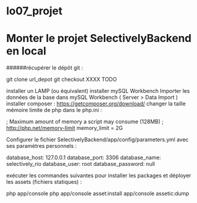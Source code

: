 # lo07_projet

Monter le projet SelectivelyBackend en local
==

######récupérer le dépôt git :

git clone url_depot
git checkout XXXX TODO

installer un LAMP (ou équivalent)
installer mySQL Workbench
Importer les données de la base dans mySQL Workbench ( Server > Data Import )
installer composer : https://getcomposer.org/download/
changer la taille mémoire limite de php dans le php.ini :

; Maximum amount of memory a script may consume (128MB)
; http://php.net/memory-limit
memory_limit = 2G

Configurer le fichier SelectivelyBackend/app/config/parameters.yml avec ses paramètres personnels :

database_host: 127.0.0.1
database_port: 3306
database_name: selectively_rio
database_user: root
database_password: null

exécuter les commandes suivantes pour installer les packages et déployer les assets (fichiers statiques) :

php app/console
php app/console asset:install
app/console assetic:dump
